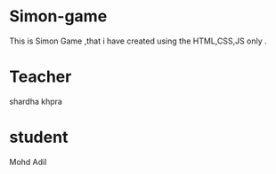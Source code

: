 # Simon-game
This is Simon Game ,that i have created using the HTML,CSS,JS only .
# Teacher 
shardha khpra

# student 
Mohd Adil
